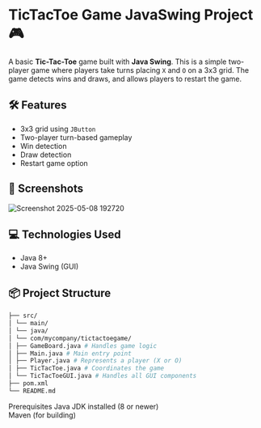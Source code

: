 # TicTacToe Game JavaSwing Project 🎮
A basic **Tic-Tac-Toe** game built with **Java Swing**. This is a simple two-player game where players take turns placing `X` and `O` on a 3x3 grid. The game detects wins and draws, and allows players to restart the game.

## 🛠 Features

- 3x3 grid using `JButton`
- Two-player turn-based gameplay
- Win detection
- Draw detection
- Restart game option

## 📸 Screenshots
![Screenshot 2025-05-08 192720](https://github.com/user-attachments/assets/29124a03-f984-4102-ba4b-ab3f1e415573)



## 💻 Technologies Used

- Java 8+
- Java Swing (GUI)

## 📦 Project Structure

```bash
├── src/
│ └── main/
│ └── java/
│ └── com/mycompany/tictactoegame/
│ ├── GameBoard.java # Handles game logic
│ ├── Main.java # Main entry point
│ ├── Player.java # Represents a player (X or O)
│ ├── TicTacToe.java # Coordinates the game
│ └── TicTacToeGUI.java # Handles all GUI components
├── pom.xml
└── README.md
 ```

Prerequisites
    Java JDK installed (8 or newer)                                                      
    Maven (for building)

